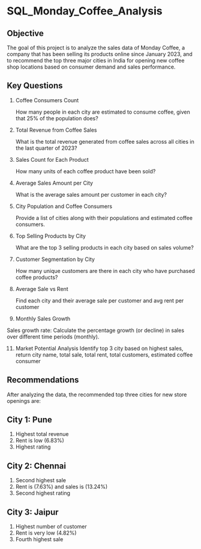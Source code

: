 # SQL_Monday_Coffee_Analysis
## Objective
The goal of this project is to analyze the sales data of Monday Coffee, a company that has been selling its products online since January 2023, and to recommend the top three major cities in India for opening new coffee shop locations based on consumer demand and sales performance.

## Key Questions
1) Coffee Consumers Count
   
   How many people in each city are estimated to consume coffee, given that 25% of the population does?

3) Total Revenue from Coffee Sales


   What is the total revenue generated from coffee sales across all cities in the last quarter of 2023?

4) Sales Count for Each Product


   How many units of each coffee product have been sold?

5) Average Sales Amount per City


   What is the average sales amount per customer in each city?

6) City Population and Coffee Consumers


   Provide a list of cities along with their populations and estimated coffee consumers.

7) Top Selling Products by City


   What are the top 3 selling products in each city based on sales volume?

8) Customer Segmentation by City


   How many unique customers are there in each city who have purchased coffee products?

9) Average Sale vs Rent


   Find each city and their average sale per customer and avg rent per customer

10) Monthly Sales Growth


   Sales growth rate: Calculate the percentage growth (or decline) in sales over different time periods (monthly).

11) Market Potential Analysis
Identify top 3 city based on highest sales, return city name, total sale, total rent, total customers, estimated coffee consumer

## Recommendations
After analyzing the data, the recommended top three cities for new store openings are:

## City 1: Pune
1) Highest total revenue
2) Rent is low (6.83%)
3) Highest rating 

## City 2: Chennai
1) Second highest sale
2) Rent is (7.63%) and sales is (13.24%)
3) Second highest rating

## City 3: Jaipur
1) Highest number of customer
2) Rent is very low (4.82%)
3) Fourth highest sale
